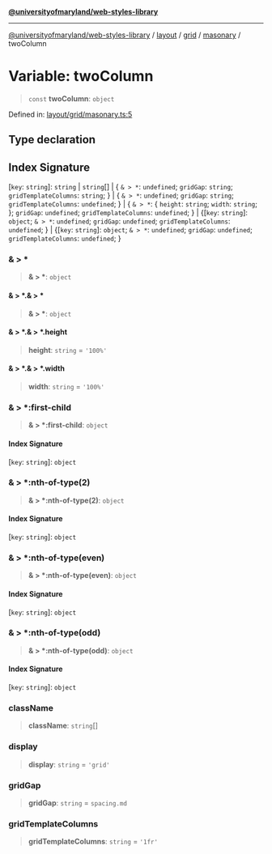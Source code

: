 [**@universityofmaryland/web-styles-library**](../../../../../../README.md)

***

[@universityofmaryland/web-styles-library](../../../../../../README.md) / [layout](../../../../../README.md) / [grid](../../../README.md) / [masonary](../README.md) / twoColumn

# Variable: twoColumn

> `const` **twoColumn**: `object`

Defined in: [layout/grid/masonary.ts:5](https://github.com/UMD-Digital/design-system/blob/7fa144f196ef5f0ef2b372670136735f5a5c9236/packages/styles/source/layout/grid/masonary.ts#L5)

## Type declaration

## Index Signature

\[`key`: `string`\]: `string` \| `string`[] \| \{ `& > *`: `undefined`; `gridGap`: `string`; `gridTemplateColumns`: `string`; \} \| \{ `& > *`: `undefined`; `gridGap`: `string`; `gridTemplateColumns`: `undefined`; \} \| \{ `& > *`: \{ `height`: `string`; `width`: `string`; \}; `gridGap`: `undefined`; `gridTemplateColumns`: `undefined`; \} \| \{[`key`: `string`]: `object`; `& > *`: `undefined`; `gridGap`: `undefined`; `gridTemplateColumns`: `undefined`; \} \| \{[`key`: `string`]: `object`; `& > *`: `undefined`; `gridGap`: `undefined`; `gridTemplateColumns`: `undefined`; \}

### & \> \*

> **& \> \***: `object`

#### & \> \*.& \> \*

> **& \> \***: `object`

#### & \> \*.& \> \*.height

> **height**: `string` = `'100%'`

#### & \> \*.& \> \*.width

> **width**: `string` = `'100%'`

### & \> \*:first-child

> **& \> \*:first-child**: `object`

#### Index Signature

\[`key`: `string`\]: `object`

### & \> \*:nth-of-type(2)

> **& \> \*:nth-of-type(2)**: `object`

#### Index Signature

\[`key`: `string`\]: `object`

### & \> \*:nth-of-type(even)

> **& \> \*:nth-of-type(even)**: `object`

#### Index Signature

\[`key`: `string`\]: `object`

### & \> \*:nth-of-type(odd)

> **& \> \*:nth-of-type(odd)**: `object`

#### Index Signature

\[`key`: `string`\]: `object`

### className

> **className**: `string`[]

### display

> **display**: `string` = `'grid'`

### gridGap

> **gridGap**: `string` = `spacing.md`

### gridTemplateColumns

> **gridTemplateColumns**: `string` = `'1fr'`
